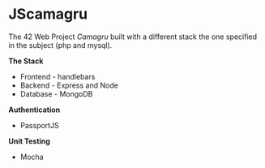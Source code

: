 # JScamagru

The 42 Web Project _Camagru_ built with a different stack the one specified in the subject (php and mysql).

**The Stack**
  - Frontend - handlebars
  - Backend - Express and Node
  - Database - MongoDB

**Authentication**
  - PassportJS

**Unit Testing** 
  - Mocha 


